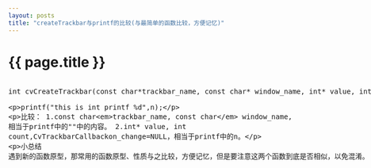 ```yaml
---
layout: posts
title: "createTrackbar与printf的比较(与最简单的函数比较，方便记忆)"
---
```


# {{ page.title }}
<xmp class="my_xmp_class">
int cvCreateTrackbar(const char*trackbar_name, const char* window_name, int* value, int count,CvTrackbarCallbackon_change=NULL);

printf("this is int printf %d",n);

比较：
1.const char*trackbar_name, const char* window_name, 相当于printf中的""中的内容。
2.int* value, int count,CvTrackbarCallbackon_change=NULL，相当于printf中的n。

小总结
遇到新的函数原型，那常用的函数原型、性质与之比较，方便记忆，但是要注意这两个函数到底是否相似，以免混淆。
</xmp>
